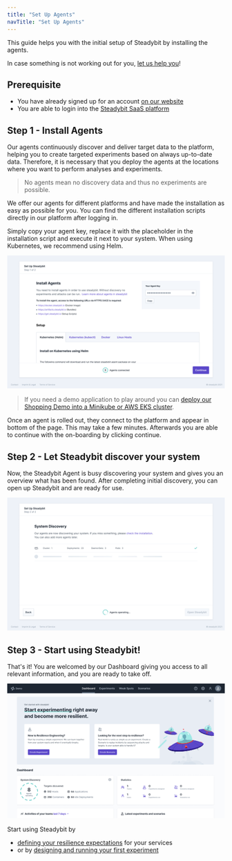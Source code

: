 ```yaml
---
title: "Set Up Agents"
navTitle: "Set Up Agents"
---
```


This guide helps you with the initial setup of Steadybit by installing the agents.

In case something is not working out for you, [let us help you](https://www.steadybit.com/contact)!

## Prerequisite
- You have already signed up for an account [on our website](https://www.steadybit.com/get-started/)
- You are able to login into the [Steadybit SaaS platform](https://platform.steadybit.io/)

## Step 1 - Install Agents

Our agents continuously discover and deliver target data to the platform, helping you to create targeted experiments based on always up-to-date data.
Therefore, it is necessary that you deploy the agents at the locations where you want to perform analyses and experiments.

> No agents mean no discovery data and thus no experiments are possible.

We offer our agents for different platforms and have made the installation as easy as possible for you.
You can find the different installation scripts directly in our platform after logging in.

Simply copy your agent key, replace it with the placeholder in the installation script and execute it next to your system.
When using Kubernetes, we recommend using Helm.

![on-boarding](img-set-up/step1-setup-agents.png)


> If you need a demo application to play around you can [deploy our Shopping Demo into a Minikube or AWS EKS cluster](15-deploy-example-application).

Once an agent is rolled out, they connect to the platform and appear in bottom of the page. This may take a few minutes. Afterwards you are able to continue with the on-boarding by clicking continue.

## Step 2 - Let Steadybit discover your system

Now, the Steadybit Agent is busy discovering your system and gives you an overview what has been found.
After completing initial discovery, you can open up Steadybit and are ready for use.

![agents finished](img-set-up/step2-agents-discover.png)

## Step 3 - Start using Steadybit!

That's it!
You are welcomed by our Dashboard giving you access to all relevant information, and you are ready to take off.

![steadybit Dashboard](img-set-up/step3-dashboard.png)

Start using Steadybit by
  - [defining your resilience expectations](20-define-resilience-expectations) for your services
  - or by [designing and running your first experiment](30-run-experiment)
